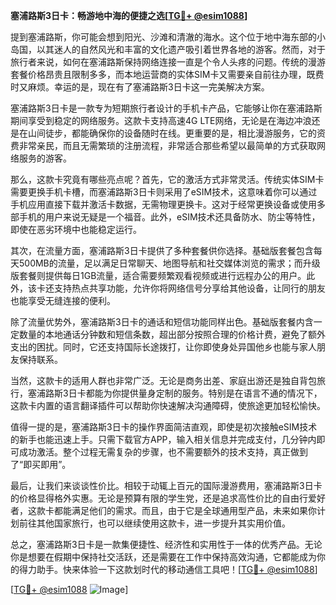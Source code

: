 **塞浦路斯3日卡：畅游地中海的便捷之选[[TG💪+ @esim1088](https://t.me/s/esim1088)]**

提到塞浦路斯，你可能会想到阳光、沙滩和清澈的海水。这个位于地中海东部的小岛国，以其迷人的自然风光和丰富的文化遗产吸引着世界各地的游客。然而，对于旅行者来说，如何在塞浦路斯保持网络连接一直是个令人头疼的问题。传统的漫游套餐价格昂贵且限制多多，而本地运营商的实体SIM卡又需要亲自前往办理，既费时又麻烦。幸运的是，现在有了塞浦路斯3日卡这一完美解决方案。

塞浦路斯3日卡是一款专为短期旅行者设计的手机卡产品，它能够让你在塞浦路斯期间享受到稳定的网络服务。这款卡支持高速4G LTE网络，无论是在海边冲浪还是在山间徒步，都能确保你的设备随时在线。更重要的是，相比漫游服务，它的资费非常亲民，而且无需繁琐的注册流程，非常适合那些希望以最简单的方式获取网络服务的游客。

那么，这款卡究竟有哪些亮点呢？首先，它的激活方式非常灵活。传统实体SIM卡需要更换手机卡槽，而塞浦路斯3日卡则采用了eSIM技术，这意味着你可以通过手机应用直接下载并激活卡数据，无需物理更换卡。这对于经常更换设备或使用多部手机的用户来说无疑是一个福音。此外，eSIM技术还具备防水、防尘等特性，即使在恶劣环境中也能稳定运行。

其次，在流量方面，塞浦路斯3日卡提供了多种套餐供你选择。基础版套餐包含每天500MB的流量，足以满足日常聊天、地图导航和社交媒体浏览的需求；而升级版套餐则提供每日1GB流量，适合需要频繁观看视频或进行远程办公的用户。此外，该卡还支持热点共享功能，允许你将网络信号分享给其他设备，让同行的朋友也能享受无缝连接的便利。

除了流量优势外，塞浦路斯3日卡的通话和短信功能同样出色。基础版套餐内含一定数量的本地通话分钟数和短信条数，超出部分按照合理的价格计费，避免了额外支出的困扰。同时，它还支持国际长途拨打，让你即使身处异国他乡也能与家人朋友保持联系。

当然，这款卡的适用人群也非常广泛。无论是商务出差、家庭出游还是独自背包旅行，塞浦路斯3日卡都能为你提供量身定制的服务。特别是在语言不通的情况下，这款卡内置的语言翻译插件可以帮助你快速解决沟通障碍，使旅途更加轻松愉快。

值得一提的是，塞浦路斯3日卡的操作界面简洁直观，即使是初次接触eSIM技术的新手也能迅速上手。只需下载官方APP，输入相关信息并完成支付，几分钟内即可成功激活。整个过程无需复杂的步骤，也不需要额外的技术支持，真正做到了“即买即用”。

最后，让我们来谈谈性价比。相较于动辄上百元的国际漫游费用，塞浦路斯3日卡的价格显得格外实惠。无论是预算有限的学生党，还是追求高性价比的自由行爱好者，这款卡都能满足他们的需求。而且，由于它是全球通用型产品，未来如果你计划前往其他国家旅行，也可以继续使用这款卡，进一步提升其实用价值。

总之，塞浦路斯3日卡是一款集便捷性、经济性和实用性于一体的优秀产品。无论你是想要在假期中保持社交活跃，还是需要在工作中保持高效沟通，它都能成为你的得力助手。快来体验一下这款划时代的移动通信工具吧！[[TG💪+ @esim1088](https://t.me/s/esim1088)]

[[TG💪+ @esim1088](https://t.me/s/esim1088) ![Image](https://i.postimg.cc/4NQfJmqS/Snipaste-2025-05-13-00-14-12.png)]